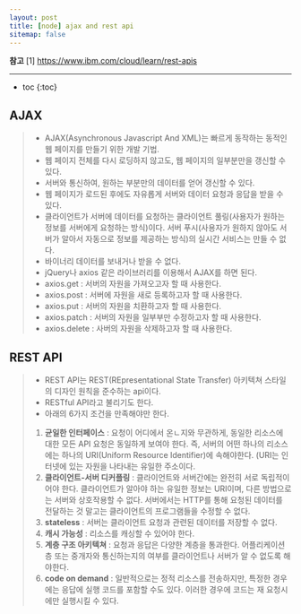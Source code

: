 ```yaml
---
layout: post
title: [node] ajax and rest api
sitemap: false
---
```


**참고**
[1] <https://www.ibm.com/cloud/learn/rest-apis>  
* * *  

* toc
{:toc}

## AJAX
> * AJAX(Asynchronous Javascript And XML)는 빠르게 동작하는 동적인 웹 페이지를 만들기 위한 개발 기법. 
> * 웹 페이지 전체를 다시 로딩하지 않고도, 웹 페이지의 일부분만을 갱신할 수 있다.
> * 서버와 통신하여, 원하는 부분만의 데이터를 얻어 갱신할 수 있다.
> * 웹 페이지가 로드된 후에도 자유롭게 서버와 데이터 요청과 응답을 받을 수 있다.
> * 클라이언트가 서버에 데이터를 요청하는 클라이언트 풀링(사용자가 원하는 정보를 서버에게 요청하는 방식)이다. 서버 푸시(사용자가 원하지 않아도 서버가 알아서 자동으로 정보를 제공하는 방식)의 실시간 서비스는 만들 수 없다.
> * 바이너리 데이터를 보내거나 받을 수 없다.
> * jQuery나 axios 같은 라이브러리를 이용해서 AJAX를 하면 된다.
> * axios.get : 서버의 자원을 가져오고자 할 때 사용한다.
> * axios.post : 서버에 자원을 새로 등록하고자 할 때 사용한다.
> * axios.put : 서버의 자원을 치환하고자 할 때 사용한다.
> * axios.patch : 서버의 자원을 일부부만 수정하고자 할 때 사용한다.
> * axios.delete : 사버의 자원을 삭제하고자 할 때 사용한다.

## REST API
> * REST API는 REST(REpresentational State Transfer) 아키텍쳐 스타일의 디자인 원칙을 준수하는 api이다.
> * RESTful API라고 불리기도 한다.
> * 아래의 6가지 조건을 만족해야만 한다.
> 1. **균일한 인터페이스** : 요청이 어디에서 온ㄴ지와 무관하게, 동일한 리소스에 대한 모든 API 요청은 동일하게 보여야 한다. 즉, 서버의 어떤 하나의 리소스에는 하나의 URI(Uniform Resource Identifier)에 속해야한다. (URI는 인터넷에 있는 자원을 나타내는 유일한 주소이다.
> 2. **클라이언트-서버 디커플링** : 클라이언트와 서버간에는 완전히 서로 독립적이어야 한다. 클라이언트가 알아야 하는 유일한 정보는 URI이며, 다른 방법으로는 서버와 상호작용할 수 없다. 서버에서는 HTTP를 통해 요청된 데이터를 전달하는 것 말고는 클라이언트의 프로그램들을 수정할 수 없다.
> 3. **stateless** : 서버는 클라이언트 요청과 관련된 데이터를 저장할 수 없다.
> 4. **캐시 가능성** : 리소스를 캐싱할 수 있어야 한다.
> 5. **계층 구조 아키텍쳐** : 요청과 응답은 다양한 계층을 통과한다. 어플리케이션층 또는 중개자와 통신하는지의 여부를 클라이언트나 서버가 알 수 없도록 해야한다.
> 6. **code on demand** : 일반적으로는 정적 리소스를 전송하지만, 특정한 경우에는 응답에 실행 코드를 포함할 수도 있다. 이러한 경우에 코드는 재 요청시에만 실행시킬 수 있다.